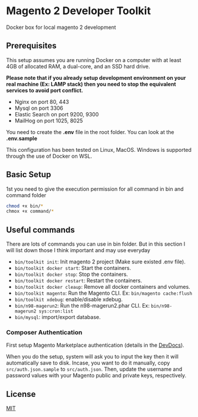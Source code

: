 # Magento 2 Developer Toolkit
Docker box for local magento 2 development

## Prerequisites

This setup assumes you are running Docker on a computer with at least 4GB of allocated RAM, a dual-core, and an SSD hard drive. 

**Please note that if you already setup development environment on your real machine (Ex: LAMP stack) then you need to stop the equivalent services to avoid port conflict.** 
- Nginx on port 80, 443
- Mysql on port 3306
- Elastic Search on port 9200, 9300
- MailHog on port 1025, 8025

You need to create the **.env** file in the root folder. You can look at the **.env.sample**

This configuration has been tested on Linux, MacOS. Windows is supported through the use of Docker on WSL.

## Basic Setup

1st you need to give the execution permission for all command in bin and command folder
```bash
chmod +x bin/*
chmox +x command/*
```

 ## Useful commands

 There are lots of commands you can use in bin folder. But in this section I will list down those I think important and may use everyday
 - `bin/toolkit init`: Init magento 2 project (Make sure existed .env file).
 - `bin/toolkit docker start`: Start the containers.
 - `bin/toolkit docker stop`: Stop the containers.
 - `bin/toolkit docker restart`: Restart the containers.
 - `bin/toolkit docker cleaup`: Remove all docker containers and volumes.
 - `bin/toolkit magento`: Run the Magento CLI. Ex: `bin/magento cache:flush`
 - `bin/toolkit xdebug`: enable/disable xdebug.
 - `bin/n98-magerun2`: Run the n98-magerun2.phar CLI. Ex: `bin/n98-magerun2 sys:cron:list`
 - `bin/mysql`: import/export database.

### Composer Authentication

First setup Magento Marketplace authentication (details in the [DevDocs](http://devdocs.magento.com/guides/v2.0/install-gde/prereq/connect-auth.html)).

When you do the setup, system will ask you to input the key then it will automatically save to disk. Incase, you want to do it manually, copy `src/auth.json.sample` to `src/auth.json`. Then, update the username and password values with your Magento public and private keys, respectively.

## License

[MIT](https://opensource.org/licenses/MIT)